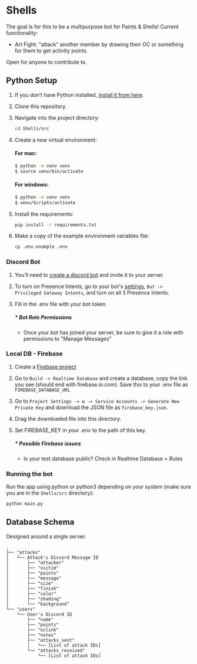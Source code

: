 # Shells

The goal is for this to be a multipurpose bot for Paints & Shells! Current functionality:

- Art Fight: "attack" another member by drawing their OC or something for them to get activity points.

Open for anyone to contribute to.

## Python Setup

1. If you don’t have Python installed, [install it from here](https://www.python.org/downloads/).

2. Clone this repository.

3. Navigate into the project directory:

   ```bash
   cd Shells/src
   ```

4. Create a new virtual environment:

    #### For mac:

    ```bash
    $ python -m venv venv
    $ source venv/bin/activate
    ```

    #### For windows:

    ```bash
    $ python -m venv venv
    $ venv/Scripts/activate
    ```

5. Install the requirements:

   ```bash
   pip install -r requirements.txt
   ```

6. Make a copy of the example environment variables file:

   ```bash
   cp .env.example .env
   ```

### Discord Bot

1. You'll need to [create a discord bot](https://discord.com/developers/applications) and invite it to your server.

2. To turn on Presence Intents, go to your bot's [settings](https://discord.com/developers/applications), `Bot -> Privileged Gateway Intents`, and turn on all 3 Presence Intents.

3. Fill in the .env file with your bot token.

    ##### * Bot Role Permissions
    * Once your bot has joined your server, be sure to give it a role with permissions to "Manage Messages"


### Local DB - Firebase

1. Create a [Firebase project](https://console.firebase.google.com/u/0/)
2. Go to `Build -> Realtime Database` and create a database, copy the link you see (should end with firebase.io.com). Save this to your .env file as `FIREBASE_DATABASE_URL`
3. Go to `Project Settings -> ⚙️ -> Service Accounts -> Generate New Private Key` and download the JSON file as `firebase_key.json`.
4. Drag the downloaded file into this directory.
5. Set FIREBASE_KEY in your .env to the path of this key.

    ##### * Possible Firebase issues
    * Is your test database public? Check in Realtime Database > Rules


### Running the bot

Run the app using python or python3 depending on your system (make sure you are in the `Shells/src` directory):

```bash
python main.py
```

## Database Schema

Designed around a single server.
```
.  
├── "attacks"  
│   └── Attack's Discord Message ID  
│       ├── "attacker"  
│       ├── "victim"  
│       ├── "points"
│       ├── "message"     
│       ├── "size"  
│       ├── "finish"  
│       ├── "color"  
│       ├── "shading"  
│       └── "background"  
└── "users"  
    └── User's Discord ID  
        ├── "name"  
        ├── "points"
        ├── "oclink"
        ├── "notes"      
        ├── "attacks_sent"  
        │   └── [List of attack IDs]  
        └── "attacks_received"  
            └── [List of attack IDs]  
```